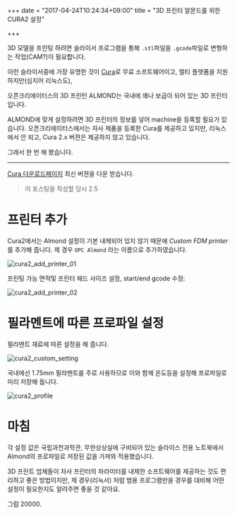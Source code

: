 +++
date = "2017-04-24T10:24:34+09:00"
title = "3D 프린터 알몬드를 위한 CURA2 설정"

+++

3D 모델을 프린팅 하려면 슬라이서 프로그램을 통해 `.stl`파일을
`.gcode`파일로 변형하는 작업(CAM?)이 필요합니다.

이런 슬라이서중에 가장 유명한 것이
[Cura](https://ultimaker.com/en/products/cura-software)로
무료 소프트웨어이고, 멀티 플렛폼을 지원하지만(심지어 리눅스도),

오픈크리에이터스의 3D 프린턴 ALMOND는 국내에 꽤나 보급이 되어 있는
3D 프린터 입니다.

ALMOND에 맞게 설정하려면 3D 프린터의 정보를 넣어 machine을 등록할 필요가 있습니다.
오픈크리에이터스에서는 자사 제품을 등록한 Cura를 제공하고 있지만,
리눅스에서 안 되고, Cura 2.x 버젼은 제공하지 않고 있습니다.

그래서 한 번 해 봤습니다.

----

[Cura 다운로드페이지](https://ultimaker.com/en/products/cura-software)
최신 버젼을 다운 받습니다.

> 이 포스팅을 작성할 당시 2.5

# 프린터 추가

Cura2에서는 Almond 설정이 기본 내제되어 있지 않기 때문에 *Custom FDM printer* 를
추가해 줍니다. 제 경우 `OPC Almond` 라는 이름으로 추가하였습니다.

![cura2_add_printer_01](/img/cura2_add_printer_01.png)

프린팅 가능 면적및 프린터 헤드 사이즈 설정, start/end gcode 수정:

![cura2_add_printer_02](/img/cura2_add_printer_02.png)

# 필라멘트에 따른 프로파일 설정

필라멘트 재료에 따른 설정을 해 줍니다.

![cura2_custom_setting](/img/cura2_custom_setting.jpg)

국내에선 1.75mm 필라멘트를 주로 사용하므로 이와 함께 온도등을 설정해
프로파일로 미리 저장해 둡니다.

![cura2_profile](/img/cura2_profile.png)

# 마침

각 설정 값은 국립과천과학관, 무한상상실에 구비되어 있는 슬라이스 전용 노트북에서
Almond의 프로파일로 저장된 값을 가져와 적용했습니다.

3D 프린트 업체들이 자사 프린터의 파라미터를 내제한 소프트웨어를 제공하는 것도
편리하고 좋은 방법이지만, 제 경우(리눅서) 처럼 범용 프로그램만을 경우를 대비해
어떤 설정이 필요한지도 알려주면 좋을 것 같아요.

그럼 20000.
